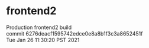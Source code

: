 # frontend2  
Production frontend2 build  
commit 6276deacf1595742edce0e8a8b1f3c3a8652451f  
Tue Jan 26 11:30:20 PST 2021  
